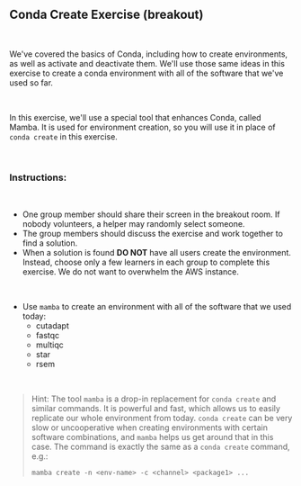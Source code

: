 ## Conda Create Exercise (breakout)

<br>

We've covered the basics of Conda, including how to create environments, as well as activate and deactivate them. We'll use those same ideas in this exercise to create a conda environment with all of the software that we've used so far.

<br>

In this exercise, we'll use a special tool that enhances Conda, called Mamba. It is used for environment creation, so you will use it in place of `conda create` in this exercise.

<br>

### Instructions:

<br>

- One group member should share their screen in the breakout room. If nobody volunteers, a helper may randomly select someone.
- The group members should discuss the exercise and work together to find a solution.
- When a solution is found **DO NOT** have all users create the environment. Instead, choose only a few learners in each group to complete this exercise. We do not want to overwhelm the AWS instance.

<br>

- Use `mamba` to create an environment with all of the software that we used today:
    - cutadapt
    - fastqc
    - multiqc
    - star
    - rsem

<br>

> Hint: The tool `mamba` is a drop-in replacement for `conda create` and similar commands.
> It is powerful and fast, which allows us to easily replicate our whole environment from today.
> `conda create` can be very slow or uncooperative when creating environments with certain
> software combinations, and `mamba` helps us get around that in this case.
> The command is exactly the same as a `conda create` command, e.g.:
>
> ~~~
> mamba create -n <env-name> -c <channel> <package1> ...
> ~~~

<br>

